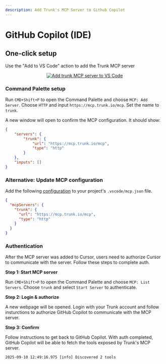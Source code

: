 ```yaml
---
description: Add Trunk's MCP Server to Github Copilot
---
```


# GitHub Copilot (IDE)

## One-click setup

Use the "Add to VS Code" action to add the Trunk MCP server

<p align="center"><a href="vscode:mcp/install?%7B%22name%22%3A%22trunk%22%2C%22url%22%3A%22https%3A//mcp.trunk.io/mcp%22%7D"><img src="https://img.shields.io/badge/Visual%20Studio%20Code-0078d7.svg?style=for-the-badge&#x26;logo=visual-studio-code&#x26;logoColor=white" alt="Add trunk MCP server to VS Code"></a></p>

### Command Palette setup

Run `CMD+Shift+P` to open the Command Palette and choose `MCP: Add Server`. Choose `HTTP` and input `https://mcp.trunk.io/mcp`. Set the name to `trunk`.

A new window will open to confirm the MCP configuration. It should show:

```json
{
	"servers": {
		"trunk": {
			"url": "https://mcp.trunk.io/mcp",
			"type": "http"
		}
	},
	"inputs": []
}
```



### Alternative: Update MCP configuration

Add the following [configuration](https://code.visualstudio.com/docs/copilot/chat/mcp-servers) to your project's `.vscode/mcp.json` file.

```json
{
  "mcpServers": {
    "trunk": {
      "url": "https://mcp.trunk.io/mcp",
      "type": "http"
    }
  }
}
```

### Authentication

After the MCP server was added to Cursor, users need to authorize Cursor to communicate with the server. Follow these steps to complete auth.



**Step 1: Start MCP server**

Run `CMD+Shift+P` to open the Command Palette and choose `MCP: List Servers`. Choose `trunk` and select `Start Server` to authenticate.



**Step 2: Login & authorize**

A new webpage will be opened. Login with your Trunk account and follow insturctions to authorize GitHub Copilot to communicate with the MCP server.



**Step 3: Confirm**

Follow instructions to get back to GitHub Copilot. With auth completed, GitHub Copilot will be able to fetch the tools exposed by Trunk's MCP server.

```
2025-09-10 12:49:16.975 [info] Discovered 2 tools
```

